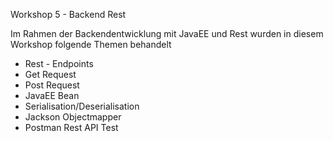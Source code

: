 Workshop 5 - Backend Rest

Im Rahmen der Backendentwicklung mit JavaEE und Rest wurden in diesem Workshop folgende Themen behandelt

- Rest - Endpoints
- Get Request
- Post Request
- JavaEE Bean
- Serialisation/Deserialisation
- Jackson Objectmapper
- Postman Rest API Test